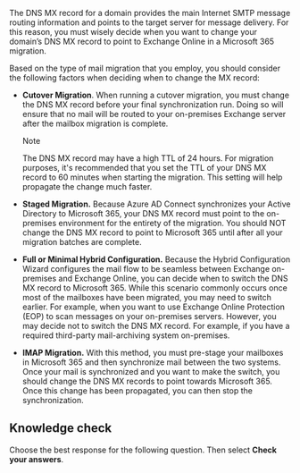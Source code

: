 The DNS MX record for a domain provides the main Internet SMTP message routing information and points to the target server for message delivery. For this reason, you must wisely decide when you want to change your domain’s DNS MX record to point to Exchange Online in a Microsoft 365 migration.

Based on the type of mail migration that you employ, you should consider the following factors when deciding when to change the MX record:

 -  **Cutover Migration**. When running a cutover migration, you must change the DNS MX record before your final synchronization run. Doing so will ensure that no mail will be routed to your on-premises Exchange server after the mailbox migration is complete.
    
    > [!NOTE]
    > The DNS MX record may have a high TTL of 24 hours. For migration purposes, it's recommended that you set the TTL of your DNS MX record to 60 minutes when starting the migration. This setting will help propagate the change much faster.
 -  **Staged Migration.** Because Azure AD Connect synchronizes your Active Directory to Microsoft 365, your DNS MX record must point to the on-premises environment for the entirety of the migration. You should NOT change the DNS MX record to point to Microsoft 365 until after all your migration batches are complete.
 -  **Full or Minimal Hybrid Configuration.** Because the Hybrid Configuration Wizard configures the mail flow to be seamless between Exchange on-premises and Exchange Online, you can decide when to switch the DNS MX record to Microsoft 365. While this scenario commonly occurs once most of the mailboxes have been migrated, you may need to switch earlier. For example, when you want to use Exchange Online Protection (EOP) to scan messages on your on-premises servers. However, you may decide not to switch the DNS MX record. For example, if you have a required third-party mail-archiving system on-premises.
 -  **IMAP Migration.** With this method, you must pre-stage your mailboxes in Microsoft 365 and then synchronize mail between the two systems. Once your mail is synchronized and you want to make the switch, you should change the DNS MX records to point towards Microsoft 365. Once this change has been propagated, you can then stop the synchronization.

## Knowledge check

Choose the best response for the following question. Then select **Check your answers**.